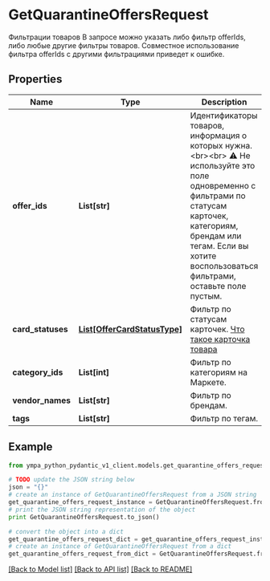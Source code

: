 # GetQuarantineOffersRequest

Фильтрации товаров  В запросе можно указать либо фильтр offerIds, либо любые другие фильтры товаров. Совместное использование фильтра offerIds с другими фильтрациями приведет к ошибке. 

## Properties
Name | Type | Description | Notes
------------ | ------------- | ------------- | -------------
**offer_ids** | **List[str]** | Идентификаторы товаров, информация о которых нужна. &lt;br&gt;&lt;br&gt; ⚠️ Не используйте это поле одновременно с фильтрами по статусам карточек, категориям, брендам или тегам. Если вы хотите воспользоваться фильтрами, оставьте поле пустым.  | [optional] 
**card_statuses** | [**List[OfferCardStatusType]**](OfferCardStatusType.md) | Фильтр по статусам карточек.  [Что такое карточка товара](https://yandex.ru/support/marketplace/assortment/content/index.html)  | [optional] 
**category_ids** | **List[int]** | Фильтр по категориям на Маркете. | [optional] 
**vendor_names** | **List[str]** | Фильтр по брендам. | [optional] 
**tags** | **List[str]** | Фильтр по тегам. | [optional] 

## Example

```python
from ympa_python_pydantic_v1_client.models.get_quarantine_offers_request import GetQuarantineOffersRequest

# TODO update the JSON string below
json = "{}"
# create an instance of GetQuarantineOffersRequest from a JSON string
get_quarantine_offers_request_instance = GetQuarantineOffersRequest.from_json(json)
# print the JSON string representation of the object
print GetQuarantineOffersRequest.to_json()

# convert the object into a dict
get_quarantine_offers_request_dict = get_quarantine_offers_request_instance.to_dict()
# create an instance of GetQuarantineOffersRequest from a dict
get_quarantine_offers_request_from_dict = GetQuarantineOffersRequest.from_dict(get_quarantine_offers_request_dict)
```
[[Back to Model list]](../README.md#documentation-for-models) [[Back to API list]](../README.md#documentation-for-api-endpoints) [[Back to README]](../README.md)


